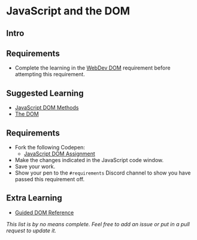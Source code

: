 # JavaScript and the DOM

## Intro

## Requirements

- Complete the learning in the [WebDev DOM](../webdev/dom.md) requirement before attempting this requirement.

## Suggested Learning

- [JavaScript DOM Methods](http://www.hongkiat.com/blog/dom-manipulation-javascript-methods/)
- [The DOM](https://ralexanderson.com/posts/webdev-guild-javascript-dom/)

## Requirements

- Fork the following Codepen:
  - [JavaScript DOM Assignment](https://codepen.io/alexanderson1993/pen/LjRpPK?editors=0010)
- Make the changes indicated in the JavaScript code window.
- Save your work.
- Show your pen to the `#requirements` Discord channel to show you have passed this requirement off.

## Extra Learning

- [Guided DOM Reference](http://callmenick.com/post/basics-javascript-dom-manipulation)

*This list is by no means complete. Feel free to add an issue or put in a pull request to update it.*